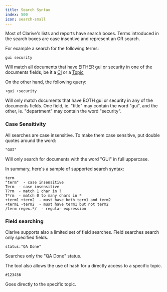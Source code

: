```yaml
---
title: Search Syntax
index: 500
icon: search-small
---
```


Most of Clarive's lists and reports have search boxes. Terms
introduced in the search boxes are case insentive and represent an OR search.

For example a search for the following terms:

    gui security

Will match all documents that have EITHER gui or security in one
of the documents fields, be it a [CI](concepts/ci) or a [Topic](concepts/topic)


On the other hand, the following query:

    +gui +security

Will only match documents that have BOTH gui or security in any
of the documents fields. One field, ie. "title" may contain the word "gui",
and the other, ie. "department" may contain the word "security".

### Case Sensitivity

All searches are case insensitive. To make them case sensitive,
put double quotes around the word:

    "GUI"

Will only search for documents with the word "GUI" in full uppercase.

In summary, here's a sample of supported search syntax:

    term
    "term"  - case insensitive
    Term  - case insensitive
    T?rm  - match 1 char in ?
    T*rm  - match 0 to many chars in *
    +term1 +term2  - must have both term1 and term2
    +term1 -term2  - must have term1 but not term2
    /term regex.*/  - regular expression

### Field searching

Clarive supports also a limited set of
field searches. Field searches search only specified fields.

    status:"QA Done"

Searches only the "QA Done" status.


The tool also allows the use of hash for a directly access to a specific topic.

    #123456

Goes directly to the specific topic.
